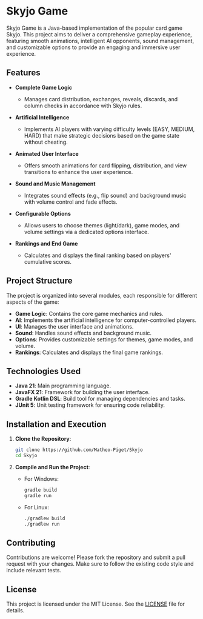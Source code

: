 
# Skyjo Game

Skyjo Game is a Java-based implementation of the popular card game Skyjo. This project aims to deliver a comprehensive gameplay experience, featuring smooth animations, intelligent AI opponents, sound management, and customizable options to provide an engaging and immersive user experience.

## Features

- **Complete Game Logic**
  - Manages card distribution, exchanges, reveals, discards, and column checks in accordance with Skyjo rules.

- **Artificial Intelligence**
  - Implements AI players with varying difficulty levels (EASY, MEDIUM, HARD) that make strategic decisions based on the game state without cheating.

- **Animated User Interface**
  - Offers smooth animations for card flipping, distribution, and view transitions to enhance the user experience.

- **Sound and Music Management**
  - Integrates sound effects (e.g., flip sound) and background music with volume control and fade effects.

- **Configurable Options**
  - Allows users to choose themes (light/dark), game modes, and volume settings via a dedicated options interface.

- **Rankings and End Game**
  - Calculates and displays the final ranking based on players' cumulative scores.

## Project Structure

The project is organized into several modules, each responsible for different aspects of the game:

- **Game Logic**: Contains the core game mechanics and rules.
- **AI**: Implements the artificial intelligence for computer-controlled players.
- **UI**: Manages the user interface and animations.
- **Sound**: Handles sound effects and background music.
- **Options**: Provides customizable settings for themes, game modes, and volume.
- **Rankings**: Calculates and displays the final game rankings.

## Technologies Used

- **Java 21**: Main programming language.
- **JavaFX 21**: Framework for building the user interface.
- **Gradle Kotlin DSL**: Build tool for managing dependencies and tasks.
- **JUnit 5**: Unit testing framework for ensuring code reliability.

## Installation and Execution

1. **Clone the Repository**:

   ```bash
   git clone https://github.com/Matheo-Piget/Skyjo
   cd Skyjo
   ```

2. **Compile and Run the Project**:

   - For Windows:
     ```bash
     gradle build
     gradle run
     ```

   - For Linux:
     ```bash
     ./gradlew build
     ./gradlew run
     ```

## Contributing

Contributions are welcome! Please fork the repository and submit a pull request with your changes. Make sure to follow the existing code style and include relevant tests.

## License

This project is licensed under the MIT License. See the [LICENSE](LICENSE) file for details.
